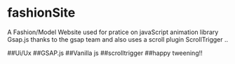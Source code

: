 # fashionSite

A Fashion/Model Website used for pratice on javaScript animation library Gsap.js thanks to the gsap team and also uses a scroll plugin ScrollTrigger ..

##Ui/Ux
##GSAP.js
##Vanilla js
##scrolltrigger
##happy tweening!!
